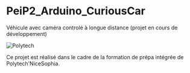 # PeiP2_Arduino_CuriousCar
Véhicule avec caméra controlé à longue distance (projet en cours de développement)

![Polytech](http://www.polytechnice.fr/jahia/jsp/jahia/templates/inc/img/polytech_nice-sophia.png)

Ce projet est réalisé dans le cadre de la formation de prépa intégrée de Polytech'NiceSophia.
